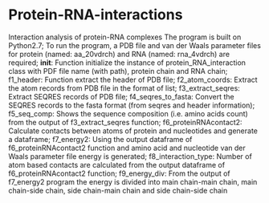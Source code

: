 # Protein-RNA-interactions 
Interaction analysis of protein-RNA complexes 
The program is built on Python2.7;
To run the program, a PDB file and van der Waals parameter files for protein (named: aa_20vdrch) and RNA (named: rna_4vdrch) are required; 
__init__:  Function initialize the instance of protein_RNA_interaction class with PDF file name (with path), protein chain and RNA chain;
f1_header: Function extract the header of PDB file;
f2_atom_coords: Extract the atom records from PDB file in the format of list;
f3_extract_seqres: Extract SEQRES records of PDB file;
f4_seqres_to_fasta: Convert the SEQRES records to the fasta format (from seqres and header information);
f5_seq_comp: Shows the sequence composition (i.e. amino acids count) from the output of f3_extract_seqres function;
f6_proteinRNAcontact2: Calculate contacts between atoms of protein and nucleotides and generate a dataframe; 
f7_energy2: Using the output dataframe of f6_proteinRNAcontact2 function and amino acid and nucleotide van der Waals parameter file energy is generated;
f8_interaction_type: Number of atom based contacts are calculated from the output dataframe of f6_proteinRNAcontact2 function;
f9_energy_div: From the output of f7_energy2 program the energy is divided into main chain-main chain, main chain-side chain, side chain-main chain and side chain-side chain
